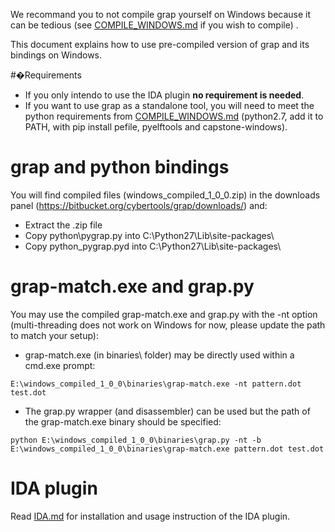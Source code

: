 We recommand you to not compile grap yourself on Windows because it can be tedious (see [COMPILE_WINDOWS.md](doc/COMPILE_WINDOWS.md) if you wish to compile) .

This document explains how to use pre-compiled version of grap and its bindings on Windows.

#�Requirements

- If you only intendo to use the IDA plugin **no requirement is needed**.
- If you want to use grap as a standalone tool, you will need to meet the python requirements from [COMPILE_WINDOWS.md](doc/COMPILE_WINDOWS.md) (python2.7, add it to PATH, with pip install pefile, pyelftools and capstone-windows).

# grap and python bindings
You will find compiled files (windows_compiled_1_0_0.zip) in the downloads panel (https://bitbucket.org/cybertools/grap/downloads/) and:

- Extract the .zip file
- Copy python\pygrap.py into C:\Python27\Lib\site-packages\
- Copy python\_pygrap.pyd into C:\Python27\Lib\site-packages\

# grap-match.exe and grap.py
You may use the compiled grap-match.exe and grap.py with the -nt option (multi-threading does not work on Windows for now, please update the path to match your setup):

- grap-match.exe (in binaries\ folder) may be directly used within a cmd.exe prompt:
```
E:\windows_compiled_1_0_0\binaries\grap-match.exe -nt pattern.dot test.dot
```
- The grap.py wrapper (and disassembler) can be used but the path of the grap-match.exe binary should be specified:
```
python E:\windows_compiled_1_0_0\binaries\grap.py -nt -b E:\windows_compiled_1_0_0\binaries\grap-match.exe pattern.dot test.dot
```


# IDA plugin
Read [IDA.md](IDA.md) for installation and usage instruction of the IDA plugin.
